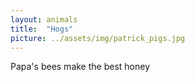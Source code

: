 ```yaml
---
layout: animals
title:  "Hogs"
picture: ../assets/img/patrick_pigs.jpg
---
```


Papa's bees make the best honey
